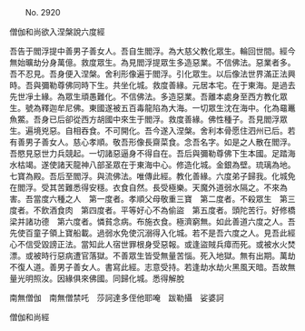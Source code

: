 ﻿　　No. 2920

僧伽和尚欲入涅槃說六度經

吾告于閻浮提中善男子善女人。吾自生閻浮。為大慈父教化眾生。輪回世間。經今無始曠劫分身萬億。救度眾生。為見閻浮提眾生多造惡業。不信佛法。惡業者多。吾不忍見。吾身便入涅槃。舍利形像遍于閻浮。引化眾生。以后像法世界滿正法興時。吾與彌勒尊佛同時下生。共坐化城。救度善緣。元居本宅。在于東海。是過去先世凈土緣。為眾生頑愚難化。不信佛法。多造惡業。吾離本處身至西方教化眾生。號為釋迦牟尼佛。東國遂被五百毒龍陷為大海。一切眾生沈在海中。化為黿鼉魚鱉。吾身已后卻從西方胡國中來生于閻浮。救度善緣。佛性種子。吾見閻浮眾生。遍境兇惡。自相吞食。不可開化。吾今遂入涅槃。舍利本骨愿住泗州已后。若有善男子善女人。慈心孝順。敬吾形像長齋菜食。念吾名字。如是之人散在閻浮。吾愍見惡世力兵競起。一切諸惡逼身不得自在。吾后與彌勒尊佛下生本國。足踏海水枯竭。遂使諸天龍神八部圣眾在于東海中心。修造化城。金銀為壁。琉璃為地。七寶為殿。吾后至閻浮。與流佛法。唯傳此經。教化善緣。六度弟子歸我。化城免在閻浮。受其苦難悉得安穩。衣食自然。長受極樂。天魔外道弱水隔之。不來為害。吾當度六種之人　第一度者。孝順父母敬重三寶　第二度者。不殺眾生　第三度者。不飲酒食肉　第四度者。平等好心不為偷盜　第五度者。頭陀苦行。好修橋梁并諸功德　第六度者。憐貧念病。布施衣食。極濟窮無。如此善道六度之人。吾先使百童子領上寶船載。過弱水免使沉溺得入化城。若不是吾六度之人。見吾此經心不信受毀謗正法。當知此人宿世罪根身受惡報。或逢盜賊兵瘴而死。或被水火焚漂。或被時行惡病遭官落獄。不善眾生皆受無量苦惱。死入地獄。無有出期。萬劫不復人道。善男子善女人。書寫此經。志意受持。若逢劫水劫火黑風天暗。吾故無量光明照汝。因緣俱來佛國。同歸化城。悉得解脫

南無僧伽　南無僧禁吒　莎訶達多侄他耶唵　跋勒攝　娑婆訶

僧伽和尚經
